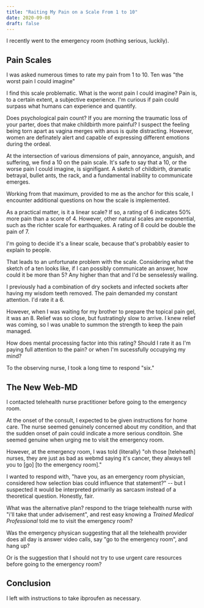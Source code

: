 ```yaml
---
title: "Raiting My Pain on a Scale From 1 to 10"
date: 2020-09-08
draft: false
---
```


I recently went to the emergency room (nothing serious, luckily). 

## Pain Scales

I was asked numerous times to rate my pain from 1 to 10. Ten was "the worst pain I could imagine"

I find this scale problematic. What is the worst pain I could imagine? Pain is, to a certain extent, a subjective experience. I'm curious if pain could surpass what humans can experience and quantify. 

Does psychological pain count? If you are morning the traumatic loss of your parter, does that make childbirth more painful? I suspect the feeling being torn apart as vagina merges with anus is quite distracting. However, women are definately alert and capable of expressing different emotions during the ordeal. 

At the intersection of various dimensions of pain, annoyance, anguish, and suffering, we find a 10 on the pain scale. It's safe to say that a 10, or the worse pain I could imagine, is signifigant. A sketch of childbirth, dramatic betrayal, bullet ants, the rack, and a fundamental inability to communicate emerges. 

Working from that maximum, provided to me as the anchor for this scale, I encounter additional questions on how the scale is implemented. 

As a practical matter, is it a linear scale? If so, a rating of 6 indicates 50% more pain than a score of 4. However, other natural scales are exponential, such as the richter scale for earthquakes. A rating of 8 could be double the pain of 7. 

I'm going to decide it's a linear scale, because that's probabbly easier to explain to people. 

That leads to an unfortunate problem with the scale. Considering what the sketch of a ten looks like, if I can possibly communicate an answer, how could it be more than 5? Any higher than that and I'd be senselessly wailing. 

I previously had a combination of dry sockets and infected sockets after having my wisdom teeth removed. The pain demanded my constant attention. I'd rate it a 6. 

However, when I was waiting for my brother to prepare the topical pain gel, it was an 8. Relief was so close, but fustratingly slow to arrive. I knew relief was coming, so I was unable to summon the strength to keep the pain managed. 

How does mental processing factor into this rating? Should I rate it as I'm paying full attention to the pain? or when I'm sucessfully occupying my mind? 

To the observing nurse, I took a long time to respond "six."

## The New Web-MD

I contacted telehealth nurse practitioner before going to the emergency room. 

At the onset of the consult, I expected to be given instructions for home care. The nurse seemed genuinely concerned about my condition, and that the sudden onset of pain could indicate a more serious conditoin. She seemed genuine when urging me to visit the emergency room. 

However, at the emergency room, I was told (literally) "oh those [teleheath] nurses, they are just as bad as webmd saying it's cancer, they always tell you to [go] [to the emergency room]."

I wanted to respond with, "have you, as an emergency room physician, considered how selection bias could influence that statement?" -- but I suspected it would be interpreted primarily as sarcasm instead of a theoretical question. Honestly, fair. 

What was the alternative plan? respond to the triage telehealth nurse with "i'll take that under advisement", and rest easy knowing a *Trained Medical Professional* told me to visit the emergency room?

Was the emergency physican suggesting that all the telehealth provider does all day is answer video calls, say "go to the emergency room", and hang up?

Or is the suggestion that I should not try to use urgent care resources before going to the emergency room? 

## Conclusion

I left with instructions to take ibproufen as necessary. 